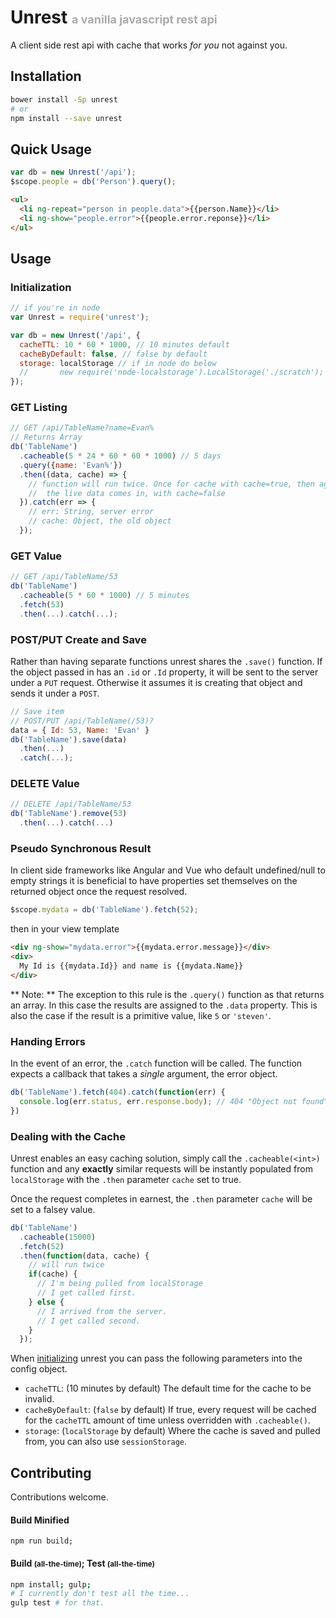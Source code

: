 # Unrest <font size=4 color="#aaa">a vanilla javascript rest api</font>

A client side rest api with cache that works *for you* not against you.

## Installation
```sh
bower install -Sp unrest
# or
npm install --save unrest
```

## Quick Usage
```javascript
var db = new Unrest('/api');
$scope.people = db('Person').query();
```
```html
<ul>
  <li ng-repeat="person in people.data">{{person.Name}}</li>
  <li ng-show="people.error">{{people.error.reponse}}</li>
</ul>
```

## Usage

### Initialization
```javascript
// if you're in node
var Unrest = require('unrest');

var db = new Unrest('/api', {
  cacheTTL: 10 * 60 * 1000, // 10 minutes default
  cacheByDefault: false, // false by default
  storage: localStorage // if in node do below
  //       new require('node-localstorage').LocalStorage('./scratch');
});
```

### GET Listing
```javascript
// GET /api/TableName?name=Evan%
// Returns Array
db('TableName')
  .cacheable(5 * 24 * 60 * 60 * 1000) // 5 days
  .query({name: 'Evan%'})
  .then((data, cache) => {
    // function will run twice. Once for cache with cache=true, then again when
    //  the live data comes in, with cache=false
  }).catch(err => {
    // err: String, server error
    // cache: Object, the old object
  });
```

### GET Value
```javascript
// GET /api/TableName/53
db('TableName')
  .cacheable(5 * 60 * 1000) // 5 minutes
  .fetch(53)
  .then(...).catch(...);
```

### POST/PUT Create and Save
Rather than having separate functions unrest shares the `.save()` function. If
the object passed in has an `.id` or `.Id` property, it will be sent to the
server under a `PUT` request. Otherwise it assumes it is creating that object
and sends it under a `POST`.
```javascript
// Save item
// POST/PUT /api/TableName(/53)?
data = { Id: 53, Name: 'Evan' }
db('TableName').save(data)
  .then(...)
  .catch(...);
```

### DELETE Value
```javascript
// DELETE /api/TableName/53
db('TableName').remove(53)
  .then(...).catch(...)
```

### Pseudo Synchronous Result
In client side frameworks like Angular and Vue who default undefined/null to
empty strings it is beneficial to have properties set themselves on the returned
object once the request resolved.

```javascript
$scope.mydata = db('TableName').fetch(52);
```

then in your view template

```html
<div ng-show="mydata.error">{{mydata.error.message}}</div>
<div>
  My Id is {{mydata.Id}} and name is {{mydata.Name}}
</div>
```

** Note: ** The exception to this rule is the `.query()` function as that
returns an array. In this case the results are assigned to the `.data` property.
This is also the case if the result is a primitive value, like `5` or
`'steven'`.

### Handing Errors
In the event of an error, the `.catch` function will be called. The function
expects a callback that takes a *single* argument, the error object.

```javascript
db('TableName').fetch(404).catch(function(err) {
  console.log(err.status, err.response.body); // 404 "Object not found"
})
```

### Dealing with the Cache
Unrest enables an easy caching solution, simply call the `.cacheable(<int>)`
function and any **exactly** similar requests will be instantly populated from
`localStorage` with the `.then` parameter `cache` set to true.

Once the request completes in earnest, the `.then` parameter `cache` will be set
to a falsey value.

```javascript
db('TableName')
  .cacheable(15000)
  .fetch(52)
  .then(function(data, cache) {
    // will run twice
    if(cache) {
      // I'm being pulled from localStorage
      // I get called first.
    } else {
      // I arrived from the server.
      // I get called second.
    }
  });
```

When [initializing](#Initialization) unrest you can pass the following parameters
into the config object.

- `cacheTTL`: (10 minutes by default) The default time for the cache to be
  invalid.
- `cacheByDefault`: (`false` by default) If true, every request will be cached
  for the `cacheTTL` amount of time unless overridden with `.cacheable()`.
- `storage`: (`localStorage` by default) Where the cache is saved and pulled
  from, you can also use `sessionStorage`.

## Contributing

Contributions welcome.

#### Build Minified
    npm run build;

#### Build <small>(all-the-time)</small>; Test <small>(all-the-time)</small>
```sh
npm install; gulp;
# I currently don't test all the time...
gulp test # for that.
```
